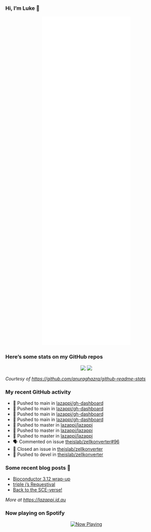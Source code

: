 
<!-- README.md is generated from README.Rmd. Please edit that file -->

### Hi, I’m Luke 👋

<!--
**lazappi/lazappi** is a ✨ _special_ ✨ repository because its `README.md` (this file) appears on your GitHub profile.

Here are some ideas to get you started:

- 🔭 I’m currently working on ...
- 🌱 I’m currently learning ...
- 👯 I’m looking to collaborate on ...
- 🤔 I’m looking for help with ...
- 💬 Ask me about ...
- 📫 How to reach me: ...
- 😄 Pronouns: ...
- ⚡ Fun fact: ...
-->
<p align="center">
<img src="https://github.com/lazappi/lazappi/raw/main/github-metrics.svg">
</p>

### Here’s some stats on my GitHub repos

<p align="center">
<img src="https://github-readme-stats.vercel.app/api?username=lazappi&count_private=true&show_icons=true&theme=buefy&hide_title=True">
<img src="https://github-readme-stats.vercel.app/api/top-langs/?username=lazappi&hide=html&theme=buefy&layout=compact">
</p>

*Courtesy of <https://github.com/anuraghazra/github-readme-stats>*

### My recent GitHub activity

- 📨 Pushed to main in
  [lazappi/gh-dashboard](https://github.com/lazappi/gh-dashboard)
- 📨 Pushed to main in
  [lazappi/gh-dashboard](https://github.com/lazappi/gh-dashboard)
- 📨 Pushed to main in
  [lazappi/gh-dashboard](https://github.com/lazappi/gh-dashboard)
- 📨 Pushed to main in
  [lazappi/gh-dashboard](https://github.com/lazappi/gh-dashboard)
- 📨 Pushed to master in
  [lazappi/lazappi](https://github.com/lazappi/lazappi)
- 📨 Pushed to master in
  [lazappi/lazappi](https://github.com/lazappi/lazappi)
- 📨 Pushed to master in
  [lazappi/lazappi](https://github.com/lazappi/lazappi)
- 🗣 Commented on issue
  [theislab/zellkonverter#96](https://github.com/theislab/zellkonverter#96)
- 🎊 Closed an issue in
  [theislab/zellkonverter](https://github.com/theislab/zellkonverter)
- 📨 Pushed to devel in
  [theislab/zellkonverter](https://github.com/theislab/zellkonverter)

### Some recent blog posts 📝

- [Bioconductor 3.12
  wrap-up](https://lazappi.id.au/posts/2020-10-30-bioconductor-3-12-wrap-up/index.html)
- [triple j’s
  Requestival](https://lazappi.id.au/posts/2020-07-11-requestival/index.html)
- [Back to the
  SCE-verse!](https://lazappi.id.au/posts/2020-05-12-back-to-the-sce-verse/index.html)

*More at <https://lazappi.id.au>*

<!-- ### My latest tweet 👇 and retweet 👉 -->

### Now playing on Spotify

<p align="center">
<a href="https://now-playing-profile.lazappi.vercel.app/now-playing?open">
<img src="https://now-playing-profile.lazappi.vercel.app/now-playing" width="256" height="64" alt="Now Playing">
</a>
</p>

